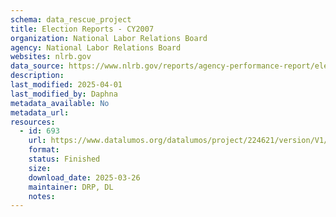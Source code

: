 ```yaml
---
schema: data_rescue_project 
title: Election Reports - CY2007
organization: National Labor Relations Board
agency: National Labor Relations Board
websites: nlrb.gov
data_source: https://www.nlrb.gov/reports/agency-performance-report/election-reports/election-reports-cy-2007
description: 
last_modified: 2025-04-01
last_modified_by: Daphna
metadata_available: No
metadata_url: 
resources:
  - id: 693
    url: https://www.datalumos.org/datalumos/project/224621/version/V1/view
    format: 
    status: Finished
    size: 
    download_date: 2025-03-26
    maintainer: DRP, DL
    notes: 
---
```

